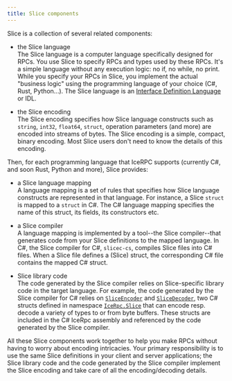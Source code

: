 ```yaml
---
title: Slice components
---
```


Slice is a collection of several related components:

- the Slice language\
The Slice language is a computer language specifically designed for RPCs. You use Slice to specify RPCs and types used
by these RPCs. It's a simple language without any execution logic: no if, no while, no print. While you specify your
RPCs in Slice, you implement the actual "business logic" using the programming language of your choice (C#, Rust,
Python...). The Slice language is an [Interface Definition Language][idl] or IDL.

- the Slice encoding\
The Slice encoding specifies how Slice language constructs such as `string`, `int32`, `float64`, `struct`, operation
parameters (and more) are encoded into streams of bytes. The Slice encoding is a simple, compact, binary encoding. Most
Slice users don't need to know the details of this encoding.

Then, for each programming language that IceRPC supports (currently C#, and soon Rust, Python and more), Slice provides:

- a Slice language mapping\
A language mapping is a set of rules that specifies how Slice language constructs are represented in that language.
For instance, a Slice `struct` is mapped to a `struct` in C#. The C# language mapping specifies the name of this struct,
its fields, its constructors etc.

- a Slice compiler\
A language mapping is implemented by a tool--the Slice compiler--that generates code from your Slice definitions to the
mapped language. In C#, the Slice compiler for C#, `slicec-cs`, compiles Slice files into C# files. When a Slice file
defines a (Slice) struct, the corresponding C# file contains the mapped C# struct.

- Slice library code\
The code generated by the Slice compiler relies on Slice-specific library code in the target language. For example, the
code generated by the Slice compiler for C# relies on [`SliceEncoder`][slice-encoder] and
[`SliceDecoder`][slice-decoder], two C# structs defined in namespace [`IceRpc.Slice`][namespace] that can encode resp.
decode a variety of types to or from byte buffers. These structs are included in the C# IceRpc assembly and referenced
by the code generated by the Slice compiler.

All these Slice components work together to help you make RPCs without having to worry about encoding intricacies. Your
primary responsibility is to use the same Slice definitions in your client and server applications; the Slice library
code and the code generated by the Slice compiler implement the Slice encoding and take care of all the
encoding/decoding details.

[idl]: https://en.wikipedia.org/wiki/Interface_description_language
[namespace]: csharp:IceRpc.Slice
[slice-decoder]: csharp:IceRpc.Slice.SliceDecoder
[slice-encoder]: csharp:IceRpc.Slice.SliceEncoder
